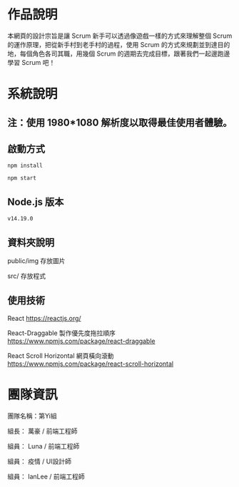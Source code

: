 # 作品說明
本網頁的設計宗旨是讓 Scrum 新手可以透過像遊戲一樣的方式來理解整個 Scrum 的運作原理，把從新手村到老手村的過程，使用 Scrum 的方式來規劃並到達目的地，每個角色各司其職，用幾個 Scrum 的週期去完成目標，跟著我們一起邊跑邊學習 Scrum 吧！

# 系統說明
## 注：使用 1980*1080 解析度以取得最佳使用者體驗。

## 啟動方式
```
npm install
```

```
npm start
```

## Node.js 版本
```
v14.19.0
```

## 資料夾說明

public/img
存放圖片

src/
存放程式

## 使用技術

React
https://reactjs.org/

React-Draggable
製作優先度拖拉順序
https://www.npmjs.com/package/react-draggable

React Scroll Horizontal
網頁橫向滾動
https://www.npmjs.com/package/react-scroll-horizontal


# 團隊資訊

團隊名稱：第Yi組

組長： 萬豪 / 前端工程師

組員： Luna / 前端工程師

組員： 疫情 / UI設計師

組員： IanLee / 前端工程師
